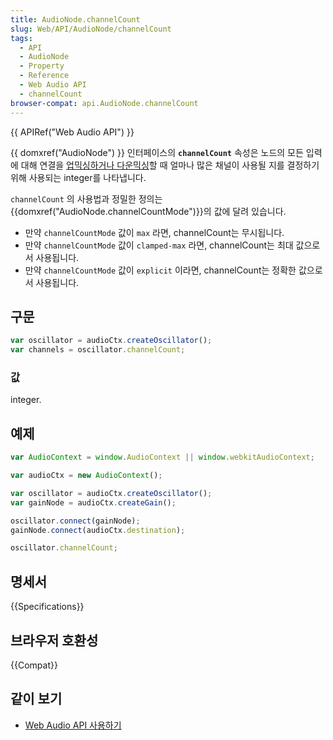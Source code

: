 ```yaml
---
title: AudioNode.channelCount
slug: Web/API/AudioNode/channelCount
tags:
  - API
  - AudioNode
  - Property
  - Reference
  - Web Audio API
  - channelCount
browser-compat: api.AudioNode.channelCount
---
```

{{ APIRef("Web Audio API") }}

{{ domxref("AudioNode") }} 인터페이스의 **`channelCount`** 속성은 노드의 모든 입력에 대해 연결을 [업믹싱하거나 다운믹싱](/ko/docs/Web/API/Web_Audio_API/Basic_concepts_behind_Web_Audio_API#up-mixing_and_down-mixing)할 때 얼마나 많은 채널이 사용될 지를 결정하기 위해 사용되는 integer를 나타냅니다.

`channelCount` 의 사용법과 정밀한 정의는 {{domxref("AudioNode.channelCountMode")}}의 값에 달려 있습니다.

- 만약 `channelCountMode` 값이 `max` 라면, channelCount는 무시됩니다.
- 만약 `channelCountMode` 값이 `clamped-max` 라면, channelCount는 최대 값으로서 사용됩니다.
- 만약 `channelCountMode` 값이 `explicit` 이라면, channelCount는 정확한 값으로서 사용됩니다.

## 구문

```js
var oscillator = audioCtx.createOscillator();
var channels = oscillator.channelCount;
```

### 값

integer.

## 예제

```js
var AudioContext = window.AudioContext || window.webkitAudioContext;

var audioCtx = new AudioContext();

var oscillator = audioCtx.createOscillator();
var gainNode = audioCtx.createGain();

oscillator.connect(gainNode);
gainNode.connect(audioCtx.destination);

oscillator.channelCount;
```

## 명세서

{{Specifications}}

## 브라우저 호환성

{{Compat}}

## 같이 보기

- [Web Audio API 사용하기](/ko/docs/Web/API/Web_Audio_API/Using_Web_Audio_API)
